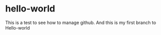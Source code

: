 # hello-world
This is a test to see how to manage github.
And this is my first branch to Hello-world
